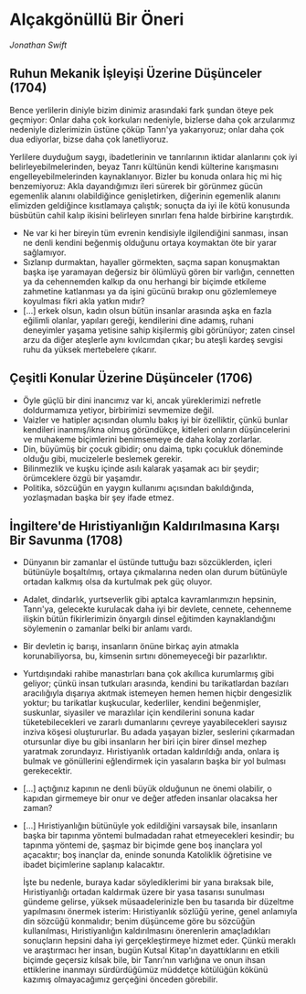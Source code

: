 # Alçakgönüllü Bir Öneri

*Jonathan Swift*

## Ruhun Mekanik İşleyişi Üzerine Düşünceler (1704)

Bence yerlilerin diniyle bizim dinimiz arasındaki fark şundan öteye pek
geçmiyor: Onlar daha çok korkuları nedeniyle, bizlerse daha çok arzularımız
nedeniyle dizlerimizin üstüne çöküp Tanrı'ya yakarıyoruz; onlar daha çok dua
ediyorlar, bizse daha çok lanetliyoruz.

Yerlilere duyduğum saygı, ibadetlerinin ve tanrılarının iktidar alanlarını çok
iyi belirleyebilmelerinden, beyaz Tanrı kültünün kendi külterine karışmasını
engelleyebilmelerinden kaynaklanıyor. Bizler bu konuda onlara hiç mi hiç
benzemiyoruz: Akla dayandığımızı ileri sürerek bir görünmez gücün egemenlik
alanını olabildiğince genişletirken, diğerinin egemenlik alanını elimizden
geldiğince kısıtlamaya çalıştık; sonuçta da iyi ile kötü konusunda büsbütün
cahil kalıp ikisini belirleyen sınırları fena halde birbirine karıştırdık.

* Ne var ki her bireyin tüm evrenin kendisiyle ilgilendiğini sanması, insan ne
  denli kendini beğenmiş olduğunu ortaya koymaktan öte bir yarar sağlamıyor.
* Sızlanıp durmaktan, hayaller görmekten, saçma sapan konuşmaktan başka işe
  yaramayan değersiz bir ölümlüyü gören bir varlığın, cennetten ya da
  cehennemden kalkıp da onu herhangi bir biçimde etkileme zahmetine katlanması
  ya da işini gücünü bırakıp onu gözlemlemeye koyulması fikri akla yatkın mıdır?
* [...] erkek olsun, kadın olsun bütün insanlar arasında aşka en fazla eğilimli
  olanlar, yapıları gereği, kendilerini dine adamış, ruhani deneyimler yaşama
  yetisine sahip kişilermiş gibi görünüyor; zaten cinsel arzu da diğer ateşlerle
  aynı kıvılcımdan çıkar; bu ateşli kardeş sevgisi ruhu da yüksek mertebelere
  çıkarır.

## Çeşitli Konular Üzerine Düşünceler (1706)

* Öyle güçlü bir dini inancımız var ki, ancak yüreklerimizi nefretle
  doldurmamıza yetiyor, birbirimizi sevmemize değil.
* Vaizler ve hatipler açısından olumlu bakış iyi bir özelliktir, çünkü bunlar
  kendileri inanmış/ikna olmuş göründükçe, kitleleri onların düşüncelerini ve
  muhakeme biçimlerini benimsemeye de daha kolay zorlarlar.
* Din, büyümüş bir çocuk gibidir; onu daima, tıpkı çocukluk döneminde olduğu
  gibi, mucizelerle beslemek gerekir.
* Bilinmezlik ve kuşku içinde asılı kalarak yaşamak acı bir şeydir; örümceklere
  özgü bir yaşamdır.
* Politika, sözcüğün en yaygın kullanımı açısından bakıldığında, yozlaşmadan
  başka bir şey ifade etmez.

## İngiltere'de Hıristiyanlığın Kaldırılmasına Karşı Bir Savunma (1708)

* Dünyanın bir zamanlar el üstünde tuttuğu bazı sözcüklerden, içleri bütünüyle
  boşaltılmış, ortaya çıkmalarına neden olan durum bütünüyle ortadan kalkmış
  olsa da kurtulmak pek güç oluyor.
* Adalet, dindarlık, yurtseverlik gibi aptalca kavramlarımızın hepsinin,
  Tanrı'ya, gelecekte kurulacak daha iyi bir devlete, cennete, cehenneme ilişkin
  bütün fikirlerimizin önyargılı dinsel eğitimden kaynaklandığını söylemenin o
  zamanlar belki bir anlamı vardı.
* Bir devletin iç barışı, insanların önüne birkaç ayin atmakla korunabiliyorsa,
  bu, kimsenin sırtını dönemeyeceği bir pazarlıktır.
* Yurtdışındaki rahibe manastırları bana çok akıllıca kurumlarmış gibi geliyor;
  çünkü insan tutkuları arasında, kendini bu tarikatlardan bazıları aracılığıyla
  dışarıya akıtmak istemeyen hemen hemen hiçbir dengesizlik yoktur; bu
  tarikatlar kuşkucular, kederliler, kendini beğenmişler, suskunlar, siyasiler
  ve marazlılar için kendilerini sonuna kadar tüketebilecekleri ve zararlı
  dumanlarını çevreye yayabilecekleri sayısız inziva köşesi oluştururlar. Bu
  adada yaşayan bizler, seslerini çıkarmadan otursunlar diye bu gibi insanların
  her biri için birer dinsel mezhep yaratmak zorundayız. Hıristiyanlık ortadan
  kaldırıldığı anda, onlara iş bulmak ve gönüllerini eğlendirmek için yasaların
  başka bir yol bulması gerekecektir.
* [...] açtığınız kapının ne denli büyük olduğunun ne önemi olabilir, o kapıdan
  girmemeye bir onur ve değer atfeden insanlar olacaksa her zaman?
* [...] Hıristiyanlığın bütünüyle yok edildiğini varsaysak bile, insanların
  başka bir tapınma yöntemi bulmadadan rahat etmeyecekleri kesindir; bu tapınma
  yöntemi de, şaşmaz bir biçimde gene boş inançlara yol açacaktır; boş inançlar
  da, eninde sonunda Katoliklik öğretisine ve ibadet biçimlerine saplanıp
  kalacaktır.

  İşte bu nedenle, buraya kadar söylediklerimi bir yana bıraksak bile,
  Hıristiyanlığı ortadan kaldırmak üzere bir yasa tasarısı sunulması gündeme
  gelirse, yüksek müsaadelerinizle ben bu tasarıda bir düzeltme yapılmasını
  önermek isterim: Hıristiyanlık sözlüğü yerine, genel anlamıyla din sözcüğü
  konmalıdır; benim düşünceme göre bu sözcüğün kullanılması, Hıristiyanlığın
  kaldırılmasını önerenlerin amaçladıkları sonuçların hepsini daha iyi
  gerçekleştirmeye hizmet eder. Çünkü meraklı ve araştırmacı her insan, bugün
  Kutsal Kitap'ın dayattıklarını en etkili biçimde geçersiz kılsak bile, bir
  Tanrı'nın varlığına ve onun ihsan ettiklerine inanmayı sürdürdüğümüz müddetçe
  kötülüğün kökünü kazımış olmayacağımız gerçeğini önceden görebilir.
